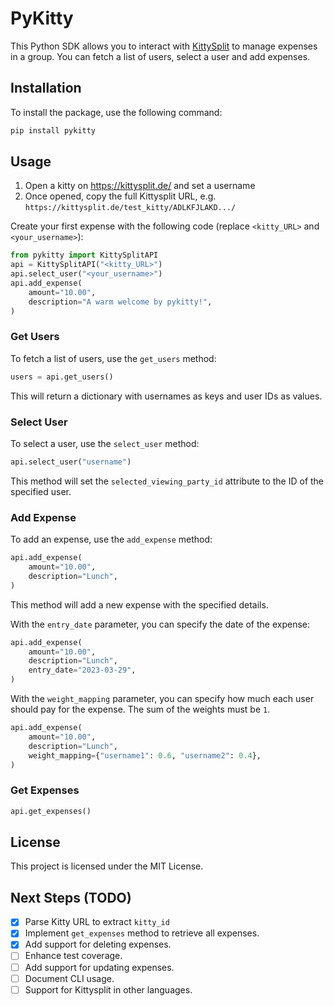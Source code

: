 # PyKitty

This Python SDK allows you to interact with [KittySplit](https://kittysplit.de/) to manage expenses in a group. You can fetch a list of users, select a user and add expenses.

## Installation

To install the package, use the following command:

```bash
pip install pykitty
```

## Usage

1. Open a kitty on https://kittysplit.de/ and set a username
2. Once opened, copy the full Kittysplit URL, e.g. `https://kittysplit.de/test_kitty/ADLKFJLAKD.../`

Create your first expense with the following code (replace `<kitty_URL>` and `<your_username>`):

```python
from pykitty import KittySplitAPI
api = KittySplitAPI("<kitty_URL>")
api.select_user("<your_username>")
api.add_expense(
    amount="10.00",
    description="A warm welcome by pykitty!",
)
```

### Get Users

To fetch a list of users, use the `get_users` method:

```python
users = api.get_users()
```

This will return a dictionary with usernames as keys and user IDs as values.

### Select User

To select a user, use the `select_user` method:

```python
api.select_user("username")
```

This method will set the `selected_viewing_party_id` attribute to the ID of the specified user.

### Add Expense

To add an expense, use the `add_expense` method:

```python
api.add_expense(
    amount="10.00",
    description="Lunch",
)
```

This method will add a new expense with the specified details.

With the `entry_date` parameter, you can specify the date of the expense:

```python
api.add_expense(
    amount="10.00",
    description="Lunch",
    entry_date="2023-03-29",
)
```

With the `weight_mapping` parameter, you can specify how much each user should pay for the expense. The sum of the weights must be `1`.

```python
api.add_expense(
    amount="10.00",
    description="Lunch",
    weight_mapping={"username1": 0.6, "username2": 0.4},
)
```

### Get Expenses
```python
api.get_expenses()
```

## License

This project is licensed under the MIT License.

## Next Steps (TODO)

- [x] Parse Kitty URL to extract `kitty_id` 
- [x] Implement `get_expenses` method to retrieve all expenses.
- [x] Add support for deleting expenses.
- [ ] Enhance test coverage.
- [ ] Add support for updating expenses.
- [ ] Document CLI usage.
- [ ] Support for Kittysplit in other languages.
